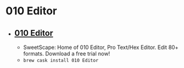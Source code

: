# 010 Editor
- [010 Editor](https://www.sweetscape.com/)
  - 
  - SweetScape: Home of 010 Editor, Pro Text/Hex Editor. Edit 80+ formats. Download a free trial now!
  - `brew cask install 010 Editor`
